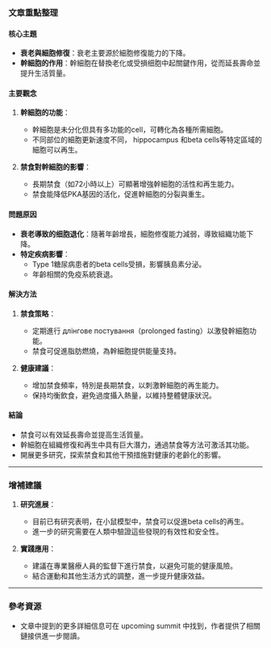 ### 文章重點整理

#### 核心主題
- **衰老與細胞修復**：衰老主要源於細胞修復能力的下降。
- **幹細胞的作用**：幹細胞在替換老化或受損细胞中起關鍵作用，從而延長壽命並提升生活質量。

#### 主要觀念
1. **幹細胞的功能**：
   - 幹細胞是未分化但具有多功能的cell，可轉化為各種所需細胞。
   - 不同部位的細胞更新速度不同， hippocampus 和beta cells等特定區域的細胞可以再生。
   
2. **禁食對幹細胞的影響**：
   - 長期禁食（如72小時以上）可顯著增強幹細胞的活性和再生能力。
   - 禁食能降低PKA基因的活化，促進幹細胞的分裂與重生。

#### 問題原因
- **衰老導致的细胞退化**：隨著年齡增長，細胞修復能力減弱，導致組織功能下降。
- **特定疾病影響**：
  - Type 1糖尿病患者的beta cells受損，影響胰島素分泌。
  - 年齡相關的免疫系統衰退。

#### 解決方法
1. **禁食策略**：
   - 定期進行 длінгове постування（prolonged fasting）以激發幹細胞功能。
   - 禁食可促進脂肪燃燒，為幹細胞提供能量支持。

2. **健康建議**：
   - 增加禁食頻率，特別是長期禁食，以刺激幹細胞的再生能力。
   - 保持均衡飲食，避免過度攝入熱量，以維持整體健康狀況。

#### 結論
- 禁食可以有效延長壽命並提高生活質量。
- 幹細胞在組織修復和再生中具有巨大潛力，通過禁食等方法可激活其功能。
- 開展更多研究，探索禁食和其他干預措施對健康的老齡化的影響。

---

### 增補建議
1. **研究進展**：
   - 目前已有研究表明，在小鼠模型中，禁食可以促進beta cells的再生。
   - 進一步的研究需要在人類中驗證這些發現的有效性和安全性。

2. **實踐應用**：
   - 建議在專業醫療人員的監督下進行禁食，以避免可能的健康風險。
   - 結合運動和其他生活方式的調整，進一步提升健康效益。

---

### 參考資源
- 文章中提到的更多詳細信息可在 upcoming summit 中找到，作者提供了相關鏈接供進一步閱讀。